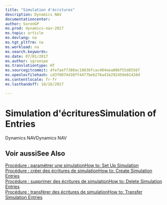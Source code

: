 ```yaml
---
title: "Simulation d'écritures"
description: Dynamics NAV
documentationcenter: 
author: SorenGP
ms.prod: dynamics-nav-2017
ms.topic: article
ms.devlang: na
ms.tgt_pltfrm: na
ms.workload: na
ms.search.keywords: 
ms.date: 07/01/2017
ms.author: sgroespe
ms.translationtype: HT
ms.sourcegitcommit: 4fefaef7380ac10836fcac404eea006f55d8556f
ms.openlocfilehash: cd3f0074d38ff4477beb276a41b292459e01420d
ms.contentlocale: fr-fr
ms.lasthandoff: 10/16/2017

---
```

# <a name="simulation-of-entries"></a><span data-ttu-id="7a492-103">Simulation d'écritures</span><span class="sxs-lookup"><span data-stu-id="7a492-103">Simulation of Entries</span></span>
<span data-ttu-id="7a492-104">Dynamics NAV</span><span class="sxs-lookup"><span data-stu-id="7a492-104">Dynamics NAV</span></span>

## <a name="see-also"></a><span data-ttu-id="7a492-105">Voir aussi</span><span class="sxs-lookup"><span data-stu-id="7a492-105">See Also</span></span>
[<span data-ttu-id="7a492-106">Procédure : paramétrer une simulation</span><span class="sxs-lookup"><span data-stu-id="7a492-106">How to: Set Up Simulation</span></span>](how-to-set-up-simulation.md)  
[<span data-ttu-id="7a492-107">Procédure : créer des écritures de simulation</span><span class="sxs-lookup"><span data-stu-id="7a492-107">How to: Create Simulation Entries</span></span>](how-to-create-simulation-entries.md)  
[<span data-ttu-id="7a492-108">Procédure : supprimer des écritures de simulation</span><span class="sxs-lookup"><span data-stu-id="7a492-108">How to: Delete Simulation Entries</span></span>](how-to-delete-simulation-entries.md)  
[<span data-ttu-id="7a492-109">Procédure : transférer des écritures de simulation</span><span class="sxs-lookup"><span data-stu-id="7a492-109">How to: Transfer Simulation Entries</span></span>](how-to-transfer-simulation-entries.md)  


